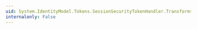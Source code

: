 ```yaml
---
uid: System.IdentityModel.Tokens.SessionSecurityTokenHandler.Transforms
internalonly: False
---
```

